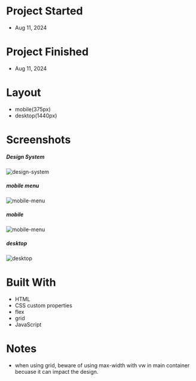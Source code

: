 # Project Started
- Aug 11, 2024

# Project Finished
- Aug 11, 2024

# Layout
- mobile(375px)
- desktop(1440px)

# Screenshots

##### Design System
![design-system](./assets/screenshots/design%20system.png)

##### mobile menu
![mobile-menu](./assets/screenshots/mobile%20menu.png)

##### mobile
![mobile-menu](./assets/screenshots/mobile.png)

##### desktop
![desktop](./assets/screenshots/desktop.png)

# Built With
- HTML
- CSS custom properties
- flex
- grid
- JavaScript

# Notes
- when using grid, beware of using max-width with vw in main container becuase it can impact the design.